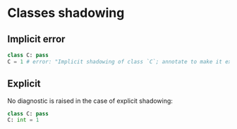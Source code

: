 # Classes shadowing

## Implicit error

```py
class C: pass
C = 1 # error: "Implicit shadowing of class `C`; annotate to make it explicit if this is intentional"
```

## Explicit

No diagnostic is raised in the case of explicit shadowing:

```py
class C: pass
C: int = 1
```
